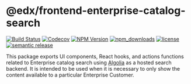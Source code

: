 @edx/frontend-enterprise-catalog-search
==================

[![Build Status](https://github.com/edx/frontend-enterprise/actions/workflows/release.yml/badge.svg)](https://travis-ci.com/edx/frontend-enterprise)
[![Codecov](https://img.shields.io/codecov/c/github/edx/frontend-enterprise)](https://codecov.io/gh/edx/frontend-enterprise)
[![NPM Version](https://img.shields.io/npm/v/@edx/frontend-enterprise-catalog-search.svg)](https://www.npmjs.com/package/@edx/frontend-enterprise-catalog-search)
[![npm_downloads](https://img.shields.io/npm/dt/@edx/frontend-enterprise-catalog-search.svg)](https://www.npmjs.com/package/@edx/frontend-enterprise-catalog-search)
[![license](https://img.shields.io/npm/l/@edx/frontend-enterprise-catalog-search.svg)](https://www.npmjs.com/package/@edx/frontend-enterprise-catalog-search)
[![semantic release](https://img.shields.io/badge/%20%20%F0%9F%93%A6%F0%9F%9A%80-semantic--release-e10079.svg)](https://github.com/semantic-release/semantic-release)

This package exports UI components, React hooks, and actions functions related to Enterprise catalog search using [Algolia](https://algolia.com) as a hosted search backend. It is intended to be used when it is necessary to only show the content available to a particular Enterprise Customer.

